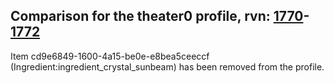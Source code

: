 ## Comparison for the theater0 profile, rvn: [1770](https://github.com/PRO100KatYT/FortniteProfileRevisions/tree/main/profiles/theater0/1770%20theater0.json)-[1772](https://github.com/PRO100KatYT/FortniteProfileRevisions/tree/main/profiles/theater0/1772%20theater0.json)

Item cd9e6849-1600-4a15-be0e-e8bea5ceeccf (Ingredient:ingredient_crystal_sunbeam) has been removed from the profile.
<br><br>
